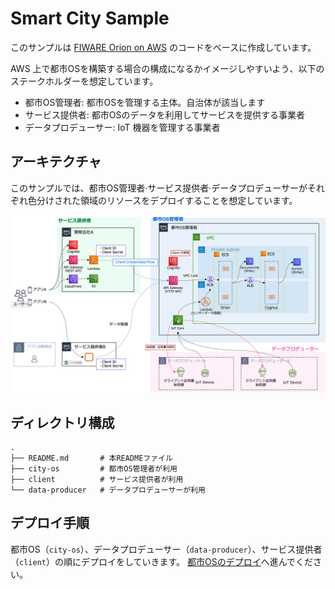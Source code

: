 # Smart City Sample

このサンプルは [FIWARE Orion on AWS](https://github.com/aws-samples/fiware-orion-on-aws) のコードをベースに作成しています。

AWS 上で都市OSを構築する場合の構成になるかイメージしやすいよう、以下のステークホルダーを想定しています。

- 都市OS管理者: 都市OSを管理する主体。自治体が該当します
- サービス提供者: 都市OSのデータを利用してサービスを提供する事業者
- データプロデューサー: IoT 機器を管理する事業者

## アーキテクチャ

このサンプルでは、都市OS管理者·サービス提供者·データプロデューサーがそれぞれ色分けされた領域のリソースをデプロイすることを想定しています。

![](./images/whole-architecture.png)

## ディレクトリ構成

```shell
.
├── README.md       # 本READMEファイル
├── city-os         # 都市OS管理者が利用
├── client          # サービス提供者が利用
└── data-producer   # データプロデューサーが利用
```

## デプロイ手順

都市OS（`city-os`）、データプロデューサー（`data-producer`）、サービス提供者（`client`）の順にデプロイをしていきます。
[都市OSのデプロイ](./city-os/README.md)へ進んでください。
